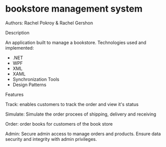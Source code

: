 # bookstore management system
Authors: Rachel Pokroy & Rachel Gershon

Description

  An application built to manage a bookstore.
 Technologies used and implemented:
   - .NET
   - WPF
   - XML
   - XAML
   - Synchronization Tools
   - Design Patterns

Features

  Track:
   enables customers to track the order and view it's status

  Simulate: 
   Simulate the order procees of shipping, delivery and receiving

  Order:
   order books for customers of the book store

  Admin:
   Secure admin access to manage orders and products.
   Ensure data security and integrity with admin privileges.


